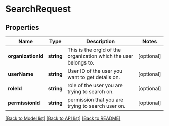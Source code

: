 # SearchRequest

## Properties
Name | Type | Description | Notes
------------ | ------------- | ------------- | -------------
**organizationId** | **string** | This is the orgId of the organization which the user belongs to. | [optional] 
**userName** | **string** | User ID of the user you want to get details on. | [optional] 
**roleId** | **string** | role of the user you are trying to search on. | [optional] 
**permissionId** | **string** | permission that you are trying to search user on. | [optional] 

[[Back to Model list]](../README.md#documentation-for-models) [[Back to API list]](../README.md#documentation-for-api-endpoints) [[Back to README]](../README.md)


